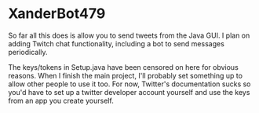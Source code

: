 # XanderBot479

So far all this does is allow you to send tweets from the Java GUI. I plan on adding Twitch chat functionality, including a bot to send messages periodically.

The keys/tokens in Setup.java have been censored on here for obvious reasons. When I finish the main project, I'll probably set something up to allow other people to use it too. For now, Twitter's documentation sucks so you'd have to set up a twitter developer account yourself and use the keys from an app you create yourself.
